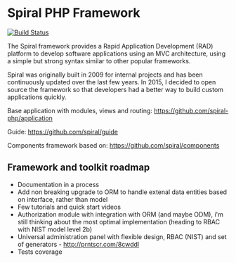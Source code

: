 Spiral PHP Framework
=======================
[![Build Status](https://travis-ci.org/spiral/spiral.svg?branch=master)](https://travis-ci.org/spiral/spiral)

The Spiral framework provides a Rapid Application Development (RAD) platform to develop software applications 
using an MVC architecture, using a simple but strong syntax similar to other popular frameworks.

Spiral was originally built in 2009 for internal projects and has been continuously updated over the last
few years. In 2015, I decided to open source the framework so that developers had a better way to build
custom applications quickly.  

Base application with modules, views and routing: https://github.com/spiral-php/application

Guide: https://github.com/spiral/guide

Components framework based on: https://github.com/spiral/components

Framework and toolkit roadmap
-----------------------------
* Documentation in a process
* Add non breaking upgrade to ORM to handle extenal data entities based on interface, rather than model
* Few tutorials and quick start videos
* Authorization module with integration with ORM (and maybe ODM), i'm still thinking about the most optimal
  implementation (heading to RBAC with NIST model level 2b)
* Universal administration panel with flexible design, RBAC (NIST) and set of generators - http://prntscr.com/8cwddl
* Tests coverage
